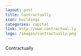 ```yaml
---
layout: post
title: Contractually
icon: buildings
categories: capital
link: http://www.contractual.ly
logo: /images/contractually.png
---
```


Contractually